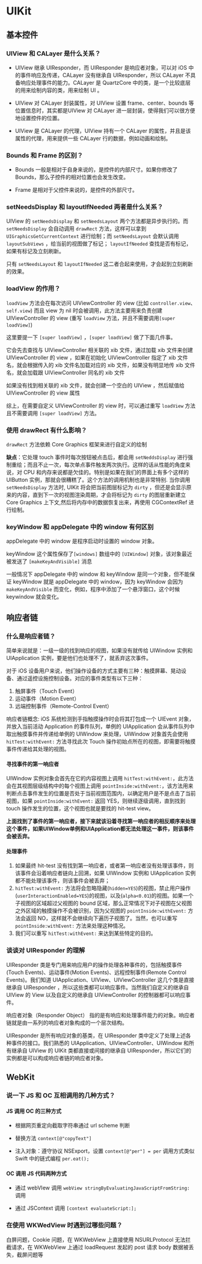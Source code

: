 # UIKit

## 基本控件

### UIView 和 CALayer 是什么关系？

- UIView 继承 UIResponder，而 UIResponder 是响应者对象，可以对 iOS 中的事件响应及传递，CALayer 没有继承自 UIResponder，所以 CALayer 不具备响应处理事件的能力。CALayer 是 QuartzCore 中的类，是一个比较底层的用来绘制内容的类，用来绘制 UI 。

- UIView 对 CALayer 封装属性，对 UIView 设置 frame、center、bounds 等位置信息时，其实都是UIView 对 CALayer 进一层封装，使得我们可以很方便地设置控件的位置。

- UIView 是 CALayer 的代理，UIView 持有一个 CALayer 的属性，并且是该属性的代理，用来提供一些 CALayer 行的数据，例如动画和绘制。

### Bounds 和 Frame 的区别？

- Bounds 一般是相对于自身来说的，是控件的内部尺寸。如果你修改了 Bounds，那么子控件的相对位置也会发生改变。

- Frame 是相对于父控件来说的，是控件的外部尺寸。




### setNeedsDisplay 和 layoutIfNeeded 两者是什么关系？

UIView 的 `setNeedsDisplay` 和 `setNeedsLayout` 两个方法都是异步执行的。而 `setNeedsDisplay` 会自动调用 `drawRect` 方法，这样可以拿到 `UIGraphicsGetCurrentContext` 进行绘制；而 `setNeedsLayout` 会默认调用 `layoutSubViews` ，给当前的视图做了标记； `layoutIfNeeded` 查找是否有标记，如果有标记及立刻刷新。

只有 `setNeedsLayout` 和 `layoutIfNeeded` 这二者合起来使用，才会起到立刻刷新的效果。





### loadView 的作用？

`loadView` 方法会在每次访问 UIViewController 的 view (比如 `controller.view`、`self.view`) 而且 view 为 nil 时会被调用，此方法主要用来负责创建 UIViewController 的 view (重写 `loadView` 方法，并且不需要调用`[super loadView]`)

这里要提一下 `[super loadView]` ，`[super loadView]` 做了下面几件事。

它会先去查找与 UIViewController 相关联的 xib 文件，通过加载 xib 文件来创建 UIViewController 的 view ，如果在初始化 UIViewController 指定了 xib 文件名，就会根据传入的 xib 文件名加载对应的 xib 文件，如果没有明显地传 xib 文件名，就会加载跟 UIViewController 同名的 xib 文件

如果没有找到相关联的 xib 文件，就会创建一个空白的 UIView ，然后赋值给 UIViewController 的 view 属性

综上，在需要自定义 UIViewController 的 view 时，可以通过重写 `loadView` 方法且不需要调用 `[super loadView]` 方法。




### 使用 drawRect 有什么影响？

`drawRect` 方法依赖 Core Graphics 框架来进行自定义的绘制

**缺点**：它处理 touch 事件时每次按钮被点击后，都会用 `setNeddsDisplay` 进行强制重绘；而且不止一次，每次单点事件触发两次执行。这样的话从性能的角度来说，对 CPU 和内存来说都是欠佳的。特别是如果在我们的界面上有多个这样的 UIButton 实例，那就会很糟糕了。这个方法的调用机制也是非常特别. 当你调用 `setNeedsDisplay` 方法时, UIKit 将会把当前图层标记为 `dirty` ，但还是会显示原来的内容，直到下一次的视图渲染周期，才会将标记为 `dirty` 的图层重新建立 Core Graphics 上下文,然后将内存中的数据恢复出来，再使用 CGContextRef 进行绘制。




### keyWindow 和 appDelegate 中的 window 有何区别

appDelegate 中的 window 是程序启动时设置的 window 对象。

keyWindow 这个属性保存了`[windows]` 数组中的 `[UIWindow]` 对象，该对象最近被发送了 `[makeKeyAndVisible]` 消息

一般情况下 appDelegate 中的 window 和 keyWindow 是同一个对象，但不能保证 keyWindow 就是 appDelegate 中的 window，因为 keyWindow 会因为 `makeKeyAndVisible` 而变化，例如，程序中添加了一个悬浮窗口，这个时候 keywindow 就会变化。



## 响应者链

### 什么是响应者链？

简单来说就是：一级一级的找到响应的视图，如果没有就传给 UIWindow 实例和 UIApplication 实例，要是他们也处理不了，就丢弃这次事件。

对于 iOS 设备用户来说，他们操作设备的方式主要有三种：触摸屏幕、晃动设备、通过遥控设施控制设备。对应的事件类型有以下三种：

1. 触屏事件（Touch Event）
2. 运动事件（Motion Event）
3. 远端控制事件（Remote-Control Event）


响应者链概念: iOS 系统检测到手指触摸操作时会将其打包成一个 UIEvent 对象，并放入当前活动 Application 的事件队列，单例的 UIApplication 会从事件队列中取出触摸事件并传递给单例的 UIWindow 来处理，UIWindow 对象首先会使用 `hitTest:withEvent:` 方法寻找此次 Touch 操作初始点所在的视图，即需要将触摸事件传递给其处理的视图。

#### 寻找事件的第一响应者

UIWindow 实例对象会首先在它的内容视图上调用 `hitTest:withEvent:`，此方法会在其视图层级结构中的每个视图上调用 `pointInside:withEvent:`，该方法用来判断点击事件发生的位置是否处于当前视图范围内，以确定用户是不是点击了当前视图，如果 `pointInside:withEvent:` 返回 YES，则继续逐级调用，直到找到 touch 操作发生的位置，这个视图也就是要找的 hit-test view。

**上面找到了事件的第一响应者，接下来就该沿着寻找第一响应者的相反顺序来处理这个事件，如果UIWindow单例和UIApplication都无法处理这一事件，则该事件会被丢弃。**

#### 处理事件

1. 如果最终 hit-test 没有找到第一响应者，或者第一响应者没有处理该事件，则该事件会沿着响应者链向上回溯，如果 UIWindow 实例和 UIApplication 实例都不能处理该事件，则该事件会被丢弃；
2. `hitTest:withEvent:` 方法将会忽略隐藏(`hidden=YES`)的视图，禁止用户操作(`userInteractionEnabled=YES`)的视图，以及(`alpha<0.01`)的视图。如果一个子视图的区域超过父视图的 bound 区域，那么正常情况下对子视图在父视图之外区域的触摸操作不会被识别，因为父视图的 `pointInside:withEvent:` 方法会返回 NO，这样就不会继续向下遍历子视图了。当然，也可以重写 `pointInside:withEvent:` 方法来处理这种情况。
3. 我们可以重写 `hitTest:withEvent:` 来达到某些特定的目的。





### 谈谈对 UIResponder 的理解

UIResponder 类是专门用来响应用户的操作处理各种事件的，包括触摸事件(Touch Events)、运动事件(Motion Events)、远程控制事件(Remote Control Events)。我们知道 UIApplication、UIView、UIViewController 这几个类是直接继承自 UIResponder ，所以这些类都可以响应事件。当然我们自定义的继承自 UIView 的 View 以及自定义的继承自 UIViewController 的控制器都可以响应事件。

响应者对象（Responder Object） 指的是有响应和处理事件能力的对象。响应者链就是由一系列的响应者对象构成的一个层次结构。

UIResponder 是所有响应对象的基类，在 UIResponder 类中定义了处理上述各种事件的接口。我们熟悉的 UIApplication、UIViewController、UIWindow 和所有继承自 UIView 的 UIKit 类都直接或间接的继承自 UIResponder，所以它们的实例都是可以构成响应者链的响应者对象。




## WebKit

### 说一下 JS 和 OC 互相调用的几种方式？

#### JS 调用 OC 的三种方式

- 根据网页重定向截取字符串通过 url scheme 判断

- 替换方法 `context[@"copyText"]`

- 注入对象：遵守协议 NSExport，设置 `context[@"per"] = per` 调用方式类似 Swift 中的链式编程 `per.eat();`

#### OC 调用 JS 代码两种方式

- 通过 webVIew 调用 `webView stringByEvaluatingJavaScriptFromString:` 调用

- 通过 JSContext 调用 `[context evaluateScript:];`




### 在使用 WKWedView 时遇到过哪些问题？

白屏问题，Cookie 问题，在 WKWebView 上直接使用 NSURLProtocol 无法拦截请求，在 WKWebView 上通过 loadRequest 发起的 post 请求 body 数据被丢失，截屏问题等
